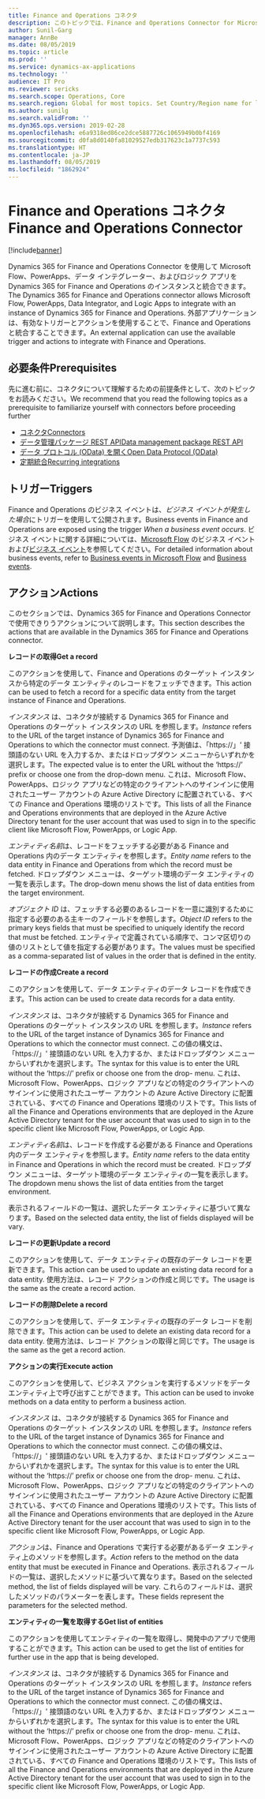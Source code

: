 ```yaml
---
title: Finance and Operations コネクタ
description: このトピックでは、Finance and Operations Connector for Microsoft Flow およびロジック アプリの情報を提供します。
author: Sunil-Garg
manager: AnnBe
ms.date: 08/05/2019
ms.topic: article
ms.prod: ''
ms.service: dynamics-ax-applications
ms.technology: ''
audience: IT Pro
ms.reviewer: sericks
ms.search.scope: Operations, Core
ms.search.region: Global for most topics. Set Country/Region name for localizations
ms.author: sunilg
ms.search.validFrom: ''
ms.dyn365.ops.version: 2019-02-28
ms.openlocfilehash: e6a9318ed86ce2dce5887726c1065949b0bf4169
ms.sourcegitcommit: d0fa8d0140fa81029527edb317623c1a7737c593
ms.translationtype: HT
ms.contentlocale: ja-JP
ms.lasthandoff: 08/05/2019
ms.locfileid: "1862924"
---
```

# <a name="finance-and-operations-connector"></a><span data-ttu-id="217bc-103">Finance and Operations コネクタ</span><span class="sxs-lookup"><span data-stu-id="217bc-103">Finance and Operations Connector</span></span>

[!include[banner](../includes/banner.md)]

<span data-ttu-id="217bc-104">Dynamics 365 for Finance and Operations Connector を使用して Microsoft Flow、PowerApps、データ インテグレーター、およびロジック アプリを Dynamics 365 for Finance and Operations のインスタンスと統合できます。</span><span class="sxs-lookup"><span data-stu-id="217bc-104">The Dynamics 365 for Finance and Operations connector allows Microsoft Flow, PowerApps, Data Integrator, and Logic Apps to integrate with an instance of Dynamics 365 for Finance and Operations.</span></span> <span data-ttu-id="217bc-105">外部アプリケーションは、有効なトリガーとアクションを使用することで、Finance and Operations と統合することできます。</span><span class="sxs-lookup"><span data-stu-id="217bc-105">An external application can use the available trigger and actions to integrate with Finance and Operations.</span></span>

## <a name="prerequisites"></a><span data-ttu-id="217bc-106">必要条件</span><span class="sxs-lookup"><span data-stu-id="217bc-106">Prerequisites</span></span>
<span data-ttu-id="217bc-107">先に進む前に、コネクタについて理解するための前提条件として、次のトピックをお読みください。</span><span class="sxs-lookup"><span data-stu-id="217bc-107">We recommend that you read the following topics as a prerequisite to familiarize yourself with connectors before proceeding further</span></span>

- [<span data-ttu-id="217bc-108">コネクタ</span><span class="sxs-lookup"><span data-stu-id="217bc-108">Connectors</span></span>](https://docs.microsoft.com/connectors/) 
- [<span data-ttu-id="217bc-109">データ管理パッケージ REST API</span><span class="sxs-lookup"><span data-stu-id="217bc-109">Data management package REST API</span></span>](https://docs.microsoft.com/dynamics365/unified-operations/dev-itpro/data-entities/data-management-api?toc=/fin-and-ops/toc.json)
- [<span data-ttu-id="217bc-110">データ プロトコル (OData) を開く</span><span class="sxs-lookup"><span data-stu-id="217bc-110">Open Data Protocol (OData)</span></span>](https://docs.microsoft.com/dynamics365/unified-operations/dev-itpro/data-entities/odata?toc=/fin-and-ops/toc.json) 
- [<span data-ttu-id="217bc-111">定期統合</span><span class="sxs-lookup"><span data-stu-id="217bc-111">Recurring integrations</span></span>](https://docs.microsoft.com/dynamics365/unified-operations/dev-itpro/data-entities/recurring-integrations?toc=/fin-and-ops/toc.json) 

## <a name="triggers"></a><span data-ttu-id="217bc-112">トリガー</span><span class="sxs-lookup"><span data-stu-id="217bc-112">Triggers</span></span>
<span data-ttu-id="217bc-113">Finance and Operations のビジネス イベントは、*ビジネス イベントが発生した場合*にトリガーを使用して公開されます。</span><span class="sxs-lookup"><span data-stu-id="217bc-113">Business events in Finance and Operations are exposed using the trigger *When a business event occurs*.</span></span> <span data-ttu-id="217bc-114">ビジネス イベントに関する詳細については、[Microsoft Flow](https://docs.microsoft.com/dynamics365/unified-operations/dev-itpro/business-events/business-events-flow) のビジネス イベントおよび[ビジネス イベント](https://docs.microsoft.com/dynamics365/unified-operations/dev-itpro/business-events/home-page)を参照してください。</span><span class="sxs-lookup"><span data-stu-id="217bc-114">For detailed information about business events, refer to [Business events in Microsoft Flow](https://docs.microsoft.com/dynamics365/unified-operations/dev-itpro/business-events/business-events-flow) and [Business events](https://docs.microsoft.com/dynamics365/unified-operations/dev-itpro/business-events/home-page).</span></span>

## <a name="actions"></a><span data-ttu-id="217bc-115">アクション</span><span class="sxs-lookup"><span data-stu-id="217bc-115">Actions</span></span>

<span data-ttu-id="217bc-116">このセクションでは、Dynamics 365 for Finance and Operations Connector で使用できりうアクションについて説明します。</span><span class="sxs-lookup"><span data-stu-id="217bc-116">This section describes the actions that are available in the Dynamics 365 for Finance and Operations connector.</span></span>

<span data-ttu-id="217bc-117">**レコードの取得**</span><span class="sxs-lookup"><span data-stu-id="217bc-117">**Get a record**</span></span>

<span data-ttu-id="217bc-118">このアクションを使用して、Finance and Operations のターゲット インスタンスから特定のデータ エンティティのレコードをフェッチできます。</span><span class="sxs-lookup"><span data-stu-id="217bc-118">This action can be used to fetch a record for a specific data entity from the target instance of Finance and Operations.</span></span>

<span data-ttu-id="217bc-119">*インスタンス* は、コネクタが接続する Dynamics 365 for Finance and Operations のターゲット インスタンスの URL を参照します。</span><span class="sxs-lookup"><span data-stu-id="217bc-119">*Instance* refers to the URL of the target instance of Dynamics 365 for Finance and Operations to which the connector must connect.</span></span> <span data-ttu-id="217bc-120">予測値は、「https://」' 接頭語のない URL を入力するか、またはドロップダウン メニューからいずれかを選択します。</span><span class="sxs-lookup"><span data-stu-id="217bc-120">The expected value is to enter the URL without the ‘https://’ prefix or choose one from the drop-down menu.</span></span> <span data-ttu-id="217bc-121">これは、Microsoft Flow、PowerApps、ロジック アプリなどの特定のクライアントへのサインインに使用されたユーザー アカウントの Azure Active Directory に配置されている、すべての Finance and Operations 環境のリストです。</span><span class="sxs-lookup"><span data-stu-id="217bc-121">This lists of all the Finance and Operations environments that are deployed in the Azure Active Directory tenant for the user account that was used to sign in to the specific client like Microsoft Flow, PowerApps, or Logic App.</span></span>

<span data-ttu-id="217bc-122">*エンティティ名前*は、レコードをフェッチする必要がある Finance and Operations 内のデータ エンティティを参照します。</span><span class="sxs-lookup"><span data-stu-id="217bc-122">*Entity name* refers to the data entity in Finance and Operations from which the record must be fetched.</span></span> <span data-ttu-id="217bc-123">ドロップダウン メニューは、ターゲット環境のデータ エンティティの一覧を表示します。</span><span class="sxs-lookup"><span data-stu-id="217bc-123">The drop-down menu shows the list of data entities from the target environment.</span></span>

<span data-ttu-id="217bc-124">*オブジェクト ID* は、フェッチする必要のあるレコードを一意に識別するために指定する必要のある主キーのフィールドを参照します。</span><span class="sxs-lookup"><span data-stu-id="217bc-124">*Object ID* refers to the primary keys fields that must be specified to uniquely identify the record that must be fetched.</span></span> <span data-ttu-id="217bc-125">エンティティで定義されている順序で、コンマ区切りの値のリストとして値を指定する必要があります。</span><span class="sxs-lookup"><span data-stu-id="217bc-125">The values must be specified as a comma-separated list of values in the order that is defined in the entity.</span></span>

<span data-ttu-id="217bc-126">**レコードの作成**</span><span class="sxs-lookup"><span data-stu-id="217bc-126">**Create a record**</span></span>

<span data-ttu-id="217bc-127">このアクションを使用して、データ エンティティのデータ レコードを作成できます。</span><span class="sxs-lookup"><span data-stu-id="217bc-127">This action can be used to create data records for a data entity.</span></span>

<span data-ttu-id="217bc-128">*インスタンス* は、コネクタが接続する Dynamics 365 for Finance and Operations のターゲット インスタンスの URL を参照します。</span><span class="sxs-lookup"><span data-stu-id="217bc-128">*Instance* refers to the URL of the target instance of Dynamics 365 for Finance and Operations to which the connector must connect.</span></span> <span data-ttu-id="217bc-129">この値の構文は、「https://」' 接頭語のない URL を入力するか、またはドロップダウン メニューからいずれかを選択します。</span><span class="sxs-lookup"><span data-stu-id="217bc-129">The syntax for this value is to enter the URL without the ‘https://’ prefix or choose one from the drop- menu.</span></span> <span data-ttu-id="217bc-130">これは、Microsoft Flow、PowerApps、ロジック アプリなどの特定のクライアントへのサインインに使用されたユーザー アカウントの Azure Active Directory に配置されている、すべての Finance and Operations 環境のリストです。</span><span class="sxs-lookup"><span data-stu-id="217bc-130">This lists of all the Finance and Operations environments that are deployed in the Azure Active Directory tenant for the user account that was used to sign in to the specific client like Microsoft Flow, PowerApps, or Logic App.</span></span>

<span data-ttu-id="217bc-131">*エンティティ名前*は、レコードを作成する必要がある Finance and Operations 内のデータ エンティティを参照します。</span><span class="sxs-lookup"><span data-stu-id="217bc-131">*Entity name* refers to the data entity in Finance and Operations in which the record must be created.</span></span> <span data-ttu-id="217bc-132">ドロップダウン メニューは、ターゲット環境のデータ エンティティの一覧を表示します。</span><span class="sxs-lookup"><span data-stu-id="217bc-132">The dropdown menu shows the list of data entities from the target environment.</span></span>

<span data-ttu-id="217bc-133">表示されるフィールドの一覧は、選択したデータ エンティティに基づいて異なります。</span><span class="sxs-lookup"><span data-stu-id="217bc-133">Based on the selected data entity, the list of fields displayed will be vary.</span></span>

<span data-ttu-id="217bc-134">**レコードの更新**</span><span class="sxs-lookup"><span data-stu-id="217bc-134">**Update a record**</span></span>

<span data-ttu-id="217bc-135">このアクションを使用して、データ エンティティの既存のデータ レコードを更新できます。</span><span class="sxs-lookup"><span data-stu-id="217bc-135">This action can be used to update an existing data record for a data entity.</span></span> <span data-ttu-id="217bc-136">使用方法は、レコード アクションの作成と同じです。</span><span class="sxs-lookup"><span data-stu-id="217bc-136">The usage is the same as the create a record action.</span></span>

<span data-ttu-id="217bc-137">**レコードの削除**</span><span class="sxs-lookup"><span data-stu-id="217bc-137">**Delete a record**</span></span>

<span data-ttu-id="217bc-138">このアクションを使用して、データ エンティティの既存のデータ レコードを削除できます。</span><span class="sxs-lookup"><span data-stu-id="217bc-138">This action can be used to delete an existing data record for a data entity.</span></span> <span data-ttu-id="217bc-139">使用方法は、レコード アクションの取得と同じです。</span><span class="sxs-lookup"><span data-stu-id="217bc-139">The usage is the same as the get a record action.</span></span>

<span data-ttu-id="217bc-140">**アクションの実行**</span><span class="sxs-lookup"><span data-stu-id="217bc-140">**Execute action**</span></span>

<span data-ttu-id="217bc-141">このアクションを使用して、ビジネス アクションを実行するメソッドをデータ エンティティ上で呼び出すことができます。</span><span class="sxs-lookup"><span data-stu-id="217bc-141">This action can be used to invoke methods on a data entity to perform a business action.</span></span>

<span data-ttu-id="217bc-142">*インスタンス* は、コネクタが接続する Dynamics 365 for Finance and Operations のターゲット インスタンスの URL を参照します。</span><span class="sxs-lookup"><span data-stu-id="217bc-142">*Instance* refers to the URL of the target instance of Dynamics 365 for Finance and Operations to which the connector must connect.</span></span> <span data-ttu-id="217bc-143">この値の構文は、「https://」' 接頭語のない URL を入力するか、またはドロップダウン メニューからいずれかを選択します。</span><span class="sxs-lookup"><span data-stu-id="217bc-143">The syntax for this value is to enter the URL without the ‘https://’ prefix or choose one from the drop- menu.</span></span> <span data-ttu-id="217bc-144">これは、Microsoft Flow、PowerApps、ロジック アプリなどの特定のクライアントへのサインインに使用されたユーザー アカウントの Azure Active Directory に配置されている、すべての Finance and Operations 環境のリストです。</span><span class="sxs-lookup"><span data-stu-id="217bc-144">This lists of all the Finance and Operations environments that are deployed in the Azure Active Directory tenant for the user account that was used to sign in to the specific client like Microsoft Flow, PowerApps, or Logic App.</span></span>

<span data-ttu-id="217bc-145">*アクション*は、Finance and Operations で実行する必要があるデータ エンティティ上のメソッドを参照します。</span><span class="sxs-lookup"><span data-stu-id="217bc-145">*Action* refers to the method on the data entity that must be executed in Finance and Operations.</span></span> <span data-ttu-id="217bc-146">表示されるフィールドの一覧は、選択したメソッドに基づいて異なります。</span><span class="sxs-lookup"><span data-stu-id="217bc-146">Based on the selected method, the list of fields displayed will be vary.</span></span> <span data-ttu-id="217bc-147">これらのフィールドは、選択したメソッドのパラメーターを表します。</span><span class="sxs-lookup"><span data-stu-id="217bc-147">These fields represent the parameters for the selected method.</span></span>

<span data-ttu-id="217bc-148">**エンティティの一覧を取得する**</span><span class="sxs-lookup"><span data-stu-id="217bc-148">**Get list of entities**</span></span>

<span data-ttu-id="217bc-149">このアクションを使用してエンティティの一覧を取得し、開発中のアプリで使用することができます。</span><span class="sxs-lookup"><span data-stu-id="217bc-149">This action can be used to get the list of entities for further use in the app that is being developed.</span></span>

<span data-ttu-id="217bc-150">*インスタンス* は、コネクタが接続する Dynamics 365 for Finance and Operations のターゲット インスタンスの URL を参照します。</span><span class="sxs-lookup"><span data-stu-id="217bc-150">*Instance* refers to the URL of the target instance of Dynamics 365 for Finance and Operations to which the connector must connect.</span></span> <span data-ttu-id="217bc-151">この値の構文は、「https://」' 接頭語のない URL を入力するか、またはドロップダウン メニューからいずれかを選択します。</span><span class="sxs-lookup"><span data-stu-id="217bc-151">The syntax for this value is to enter the URL without the ‘https://’ prefix or choose one from the drop- menu.</span></span> <span data-ttu-id="217bc-152">これは、Microsoft Flow、PowerApps、ロジック アプリなどの特定のクライアントへのサインインに使用されたユーザー アカウントの Azure Active Directory に配置されている、すべての Finance and Operations 環境のリストです。</span><span class="sxs-lookup"><span data-stu-id="217bc-152">This lists of all the Finance and Operations environments that are deployed in the Azure Active Directory tenant for the user account that was used to sign in to the specific client like Microsoft Flow, PowerApps, or Logic App.</span></span>
